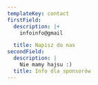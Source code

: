 ```yaml
---
templateKey: contact
firstField:
  description: |+
    infoinfo@gmail

  title: Napisz do nas
secondField:
  description: |
    Nie mamy hajsu :)
  title: Info dla sponsorów
---
```


